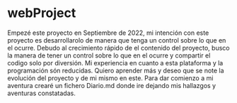 # webProject
Empezé este proyecto en Septiembre de 2022, mi intención con este proyecto es desarrollarolo de manera que tenga un control sobre lo que en el ocurre.
Debudo al crecimiento rápido de el contenido del proyecto, busco la manera de tener un control sobre lo que en el ocurre y compartir el codigo solo por diversión.
Mi experiencia en cuanto a esta plataforma y la programación són reducidas. Quiero aprender más y deseo que se note la evolución del proyecto y de mi mismo en este.
Para dar comienzo a mi aventura crearé un fichero Diario.md donde ire dejando mis hallazgos y aventuras constatadas.
